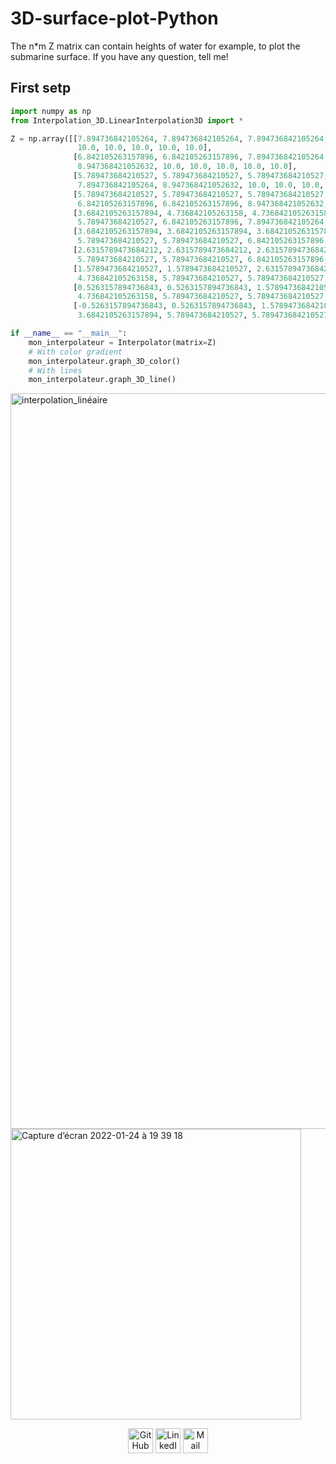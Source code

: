 # 3D-surface-plot-Python

The n*m Z matrix can contain heights of water for example, to plot the submarine surface.
If you have any question, tell me!

## First setp

```py
import numpy as np
from Interpolation_3D.LinearInterpolation3D import *

Z = np.array([[7.894736842105264, 7.894736842105264, 7.894736842105264, 8.947368421052632, 8.947368421052632, 10.0,
               10.0, 10.0, 10.0, 10.0, 10.0],
              [6.842105263157896, 6.842105263157896, 7.894736842105264, 8.947368421052632, 8.947368421052632,
               8.947368421052632, 10.0, 10.0, 10.0, 10.0, 10.0],
              [5.789473684210527, 5.789473684210527, 5.789473684210527, 6.842105263157896, 6.842105263157896,
               7.894736842105264, 8.947368421052632, 10.0, 10.0, 10.0, 10.0],
              [5.789473684210527, 5.789473684210527, 5.789473684210527, 5.789473684210527, 5.789473684210527,
               6.842105263157896, 6.842105263157896, 8.947368421052632, 10.0, 10.0, 10.0],
              [3.6842105263157894, 4.736842105263158, 4.736842105263158, 5.789473684210527, 5.789473684210527,
               5.789473684210527, 6.842105263157896, 7.894736842105264, 8.947368421052632, 10.0, 10.0],
              [3.6842105263157894, 3.6842105263157894, 3.6842105263157894, 3.6842105263157894, 4.736842105263158,
               5.789473684210527, 5.789473684210527, 6.842105263157896, 8.947368421052632, 8.947368421052632, 8.95],
              [2.6315789473684212, 2.6315789473684212, 2.6315789473684212, 3.6842105263157894, 3.6842105263157894,
               5.789473684210527, 5.789473684210527, 6.842105263157896, 8.947368421052632, 8.947368421052632, 8.95],
              [1.5789473684210527, 1.5789473684210527, 2.6315789473684212, 2.6315789473684212, 3.6842105263157894,
               4.736842105263158, 5.789473684210527, 5.789473684210527, 7.894736842105264, 7.894736842105264, 7.9],
              [0.5263157894736843, 0.5263157894736843, 1.5789473684210527, 2.6315789473684212, 3.6842105263157894,
               4.736842105263158, 5.789473684210527, 5.789473684210527, 6.842105263157896, 7.894736842105264, 7.9],
              [-0.5263157894736843, 0.5263157894736843, 1.5789473684210527, 2.6315789473684212, 3.6842105263157894,
               3.6842105263157894, 5.789473684210527, 5.789473684210527, 6.842105263157896, 7.894736842105264, 7.9]])

if __name__ == "__main__":
    mon_interpolateur = Interpolator(matrix=Z)
    # With color gradient
    mon_interpolateur.graph_3D_color()
    # With lines
    mon_interpolateur.graph_3D_line()

```

<img width="1177" alt="interpolation_linéaire" src="https://user-images.githubusercontent.com/63207451/92334896-65152f00-f092-11ea-9b81-fd24accc9d89.png">
<img width="465" alt="Capture d’écran 2022-01-24 à 19 39 18" src="https://user-images.githubusercontent.com/63207451/150843744-92841d9a-b79c-46c7-b84e-ff108201280c.png">


<br/>

<p align="center">
  <a href="https://github.com/antonin-lfv" class="fancybox" ><img src="https://user-images.githubusercontent.com/63207451/97302854-e484da80-1859-11eb-9374-5b319ca51197.png" title="GitHub" width="40" height="40"></a>
  <a href="https://www.linkedin.com/in/antonin-lefevre-565b8b141" class="fancybox" ><img src="https://user-images.githubusercontent.com/63207451/97303444-b2c04380-185a-11eb-8cfc-864c33a64e4b.png" title="LinkedIn" width="40" height="40"></a>
  <a href="mailto:antoninlefevre45@icloud.com" class="fancybox" ><img src="https://user-images.githubusercontent.com/63207451/97303543-cec3e500-185a-11eb-8adc-c1364e2054a9.png" title="Mail" width="40" height="40"></a>
</p>
